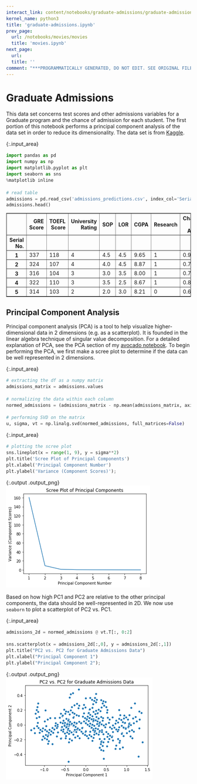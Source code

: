 ```yaml
---
interact_link: content/notebooks/graduate-admissions/graduate-admissions.ipynb
kernel_name: python3
title: 'graduate-admissions.ipynb'
prev_page:
  url: /notebooks/movies/movies
  title: 'movies.ipynb'
next_page:
  url: 
  title: ''
comment: "***PROGRAMMATICALLY GENERATED, DO NOT EDIT. SEE ORIGINAL FILES IN /content***"
---
```


# Graduate Admissions
This data set concerns test scores and other admissions variables for a Graduate program and the chance of admission for each student. The first portion of this notebook performs a principal component analysis of the data set in order to reduce its dimensionality. The data set is from [Kaggle](https://www.kaggle.com/mohansacharya/graduate-admissions).



{:.input_area}
```python
import pandas as pd
import numpy as np
import matplotlib.pyplot as plt
import seaborn as sns
%matplotlib inline

# read table
admissions = pd.read_csv('admissions_predictions.csv', index_col='Serial No.').rename({'Chance of Admit ' : 'Chance of Admit'}, axis=1)
admissions.head()
```





<div markdown="0" class="output output_html">
<div>
<style scoped>
    .dataframe tbody tr th:only-of-type {
        vertical-align: middle;
    }

    .dataframe tbody tr th {
        vertical-align: top;
    }

    .dataframe thead th {
        text-align: right;
    }
</style>
<table border="1" class="dataframe">
  <thead>
    <tr style="text-align: right;">
      <th></th>
      <th>GRE Score</th>
      <th>TOEFL Score</th>
      <th>University Rating</th>
      <th>SOP</th>
      <th>LOR</th>
      <th>CGPA</th>
      <th>Research</th>
      <th>Chance of Admit</th>
    </tr>
    <tr>
      <th>Serial No.</th>
      <th></th>
      <th></th>
      <th></th>
      <th></th>
      <th></th>
      <th></th>
      <th></th>
      <th></th>
    </tr>
  </thead>
  <tbody>
    <tr>
      <th>1</th>
      <td>337</td>
      <td>118</td>
      <td>4</td>
      <td>4.5</td>
      <td>4.5</td>
      <td>9.65</td>
      <td>1</td>
      <td>0.92</td>
    </tr>
    <tr>
      <th>2</th>
      <td>324</td>
      <td>107</td>
      <td>4</td>
      <td>4.0</td>
      <td>4.5</td>
      <td>8.87</td>
      <td>1</td>
      <td>0.76</td>
    </tr>
    <tr>
      <th>3</th>
      <td>316</td>
      <td>104</td>
      <td>3</td>
      <td>3.0</td>
      <td>3.5</td>
      <td>8.00</td>
      <td>1</td>
      <td>0.72</td>
    </tr>
    <tr>
      <th>4</th>
      <td>322</td>
      <td>110</td>
      <td>3</td>
      <td>3.5</td>
      <td>2.5</td>
      <td>8.67</td>
      <td>1</td>
      <td>0.80</td>
    </tr>
    <tr>
      <th>5</th>
      <td>314</td>
      <td>103</td>
      <td>2</td>
      <td>2.0</td>
      <td>3.0</td>
      <td>8.21</td>
      <td>0</td>
      <td>0.65</td>
    </tr>
  </tbody>
</table>
</div>
</div>



## Principal Component Analysis
Principal component analysis (PCA) is a tool to help visualize higher-dimensional data in 2 dimensions (e.g. as a scatterplot). It is founded in the linear algebra technique of singular value decomposition. For a detailed explanation of PCA, see the PCA section of my [avocado notebook]("../avocado/avocado#principal-component-analysis"). To begin performing the PCA, we first make a scree plot to determine if the data can be well represented in 2 dimensions.



{:.input_area}
```python
# extracting the df as a numpy matrix
admissions_matrix = admissions.values

# normalizing the data within each column
normed_admissions = (admissions_matrix - np.mean(admissions_matrix, axis=0))/ np.sqrt(admissions_matrix.shape[0])

# performing SVD on the matrix
u, sigma, vt = np.linalg.svd(normed_admissions, full_matrices=False)
```




{:.input_area}
```python
# plotting the scree plot
sns.lineplot(x = range(1, 9), y = sigma**2)
plt.title('Scree Plot of Principal Components')
plt.xlabel('Principal Component Number')
plt.ylabel('Variance (Component Scores)');
```



{:.output .output_png}
![png](../../images/notebooks/graduate-admissions/graduate-admissions_4_0.png)



Based on how high PC1 and PC2 are relative to the other principal components, the data should be well-represented in 2D. We now use `seaborn` to plot a scatterplot of PC2 vs. PC1.



{:.input_area}
```python
admissions_2d = normed_admissions @ vt.T[:, 0:2]

sns.scatterplot(x = admissions_2d[:,0], y = admissions_2d[:,1])
plt.title("PC2 vs. PC2 for Graduate Admissions Data")
plt.xlabel("Principal Component 1")
plt.ylabel("Principal Component 2");
```



{:.output .output_png}
![png](../../images/notebooks/graduate-admissions/graduate-admissions_6_0.png)


